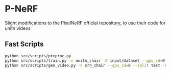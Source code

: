 # P-NeRF
Slight modifications to the PixelNeRF official repository, to use their code for unitn videos


## Fast Scripts

```sh
python src/scripts/preproc.py    
python src/scripts/train.py -n unitn_chair -D input/dataset --gpu_id=0 --resume
python src/scripts/gen_video.py -n srn_chair --gpu_id=0 --split test -P 6 -D dataset/chairs/chairs -S 0
```
